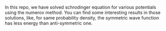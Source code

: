 In this repo, we have solved schrodinger equation for various potentials using the numerov method.
You can find some interesting results in those solutions, like, for same probability density, the symmetric wave function has less energy than anti-symmetric one.
